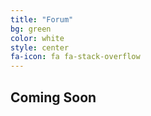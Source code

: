 ```yaml
---
title: "Forum"
bg: green
color: white
style: center
fa-icon: fa fa-stack-overflow
---
```



## Coming Soon
